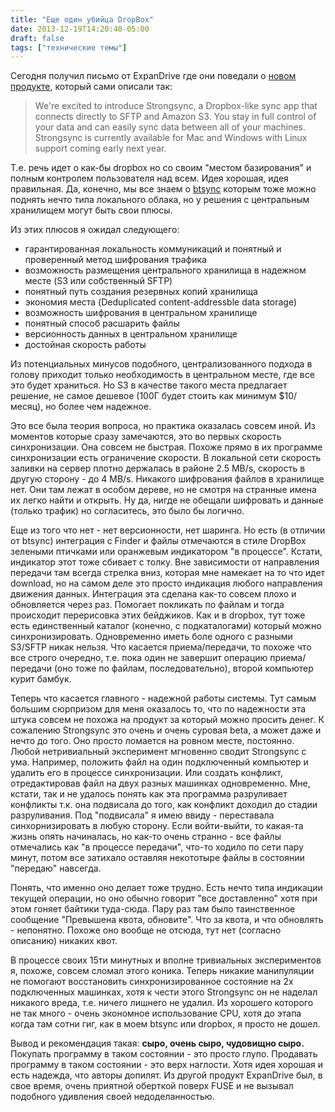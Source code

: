 ```yaml
---
title: "Еще один убийца DropBox"
date: 2013-12-19T14:20:40-05:00
draft: false
tags: ["технические темы"]
---
```


Сегодня получил письмо от ExpanDrive где они поведали о [новом продукте](http://www.expandrive.com/strongsync), который сами описали так:


> We're excited to introduce Strongsync, a Dropbox-like sync app that connects directly to SFTP and Amazon S3. You stay in full control of your data and can easily sync data between all of your machines. Strongsync is currently available for Mac and Windows with Linux support coming early next year.


Т.е. речь идет о как-бы dropbox но со своим "местом базирования" и полным контролем пользователя над всем. Идея хорошая, идея правильная. Да, конечно, мы все знаем о [btsync](http://www.bittorrent.com/sync) которым тоже можно поднять нечто типа локального облака, но у решения с центральным хранилищем могут быть свои плюсы.

<!--more-->

Из этих плюсов я ожидал следующего:

- гарантированная локальность коммуникаций и понятный и проверенный метод шифрования трафика
- возможность размещения центрального хранилища в надежном месте (S3 или собственный SFTP)
- понятный путь создания резервных копий хранилища
- экономия места (Deduplicated content-addressble data storage)
- возможность шифрования в центральном хранилище
- понятный способ расшарить файлы
- версионность данных в центральном хранилище
- достойная скорость работы

Из потенциальных минусов подобного, централизованного подхода в голову приходит только необходимость в центральном месте, где все это будет храниться. Но S3 в качестве такого места предлагает решение, не самое дешевое (100Г будет стоить как минимум $10/месяц), но более чем надежное.

Это все была теория вопроса, но практика оказалась совсем иной. Из моментов которые сразу замечаются, это во первых скорость синхронизации. Она совсем не быстрая. Похоже прямо в их программе синхронизации есть ограничение скорости. В локальной сети скорость заливки на сервер плотно держалась в районе 2.5 MB/s, скорость в другую сторону - до 4 MB/s. Никакого шифрования файлов в хранилище нет. Они там лежат в особом дереве, но не смотря на странные имена их легко найти и открыть. Ну да, нигде не обещали шифровать и данные (только трафик) но согласитесь, это было бы логично.

Еще из того что нет - нет версионности, нет шаринга. Но есть (в отличии от btsync) интеграция с Finder и файлы отмечаются в стиле DropBox зелеными птичками или оранжевым индикатором "в процессе". Кстати, индикатор этот тоже сбивает с толку. Вне зависимости от направления передачи там всегда стрелка вниз, которая мне намекает на то что идет download, но на самом деле это просто индикация любого направления движения данных. Интеграция эта сделана как-то совсем плохо и обновляется через раз. Помогает покликать по файлам и тогда происходит перерисовка этих бейджиков. Как и в dropbox, тут тоже есть единственный каталог (конечно, с подкаталогами) который можно синхронизировать. Одновременно иметь боле одного с разными S3/SFTP никак нельзя. Что касается приема/передачи, то похоже что все строго очередно, т.е. пока один не завершит операцию приема/передачи (оно тоже по файлам, последовательно), второй компьютер курит бамбук.

Теперь что касается главного - надежной работы системы. Тут самым большим сюрпризом для меня оказалось то, что по надежности эта штука совсем не похожа на продукт за который можно просить денег. К сожалению Strongsync это очень и очень суровая beta, а может даже и нечто до того. Оно просто ломается на ровном месте, постоянно. Любой нетривиальный эксперимент мгновенно сводит Strongsync с ума. Например, положить файл на один подключенный компьютер и удалить его в процессе синхронизации. Или создать конфликт, отредактировав файл на двух разных машинках одновременно. Мне, кстати, так и не удалось понять как эта программа разруливает конфликты т.к. она подвисала до того, как конфликт доходил до стадии разруливания. Под "подвисала" я имею ввиду - переставала синхорнизировать в любую сторону. Если войти-выйти, то какая-та жизнь опять начиналась, но как-то очень странно - все файлы отмечались как "в процессе передачи", что-то ходило по сети пару минут, потом все затихало оставляя некототыре файлы в состоянии "передаю" навсегда.

Понять, что именно оно делает тоже трудно. Есть нечто типа индикации текущей операции, но оно обычно говорит "все доставленно" хотя при этом гоняет байтики туда-сюда. Пару раз там было таинственное сообщение "Превышена квота, обновите". Что за квота, и что обновлять - непонятно. Похоже оно вообще не отсюда, тут нет (согласно описанию) никаких квот.

В процессе своих 15ти минутных и вполне тривиальных экспериментов я, похоже, совсем сломал этого коника. Теперь никакие манипуляции не помогают восстановить синхронизированное состояние на 2х подключенных машинках, хотя к чести этого Strongsync он не наделал никакого вреда, т.е. ничего лишнего не удалил. Из хорошего которого не так много - очень экономное использование CPU, хотя до этапа когда там сотни гиг, как в моем btsync или dropbox, я просто не дошел.

Вывод и рекомендация такая: **сыро, очень сыро, чудовищно сыро.** Покупать программу в таком состоянии - это просто глупо. Продавать программу в таком состоянии - это верх наглости. Хотя идея хорошая и есть надежда, что авторы допилят. Из другой продукт ExpanDrive был, в свое время, очень приятной оберткой поверх FUSE и не вызывал подобного удивления своей недоделанностью.
